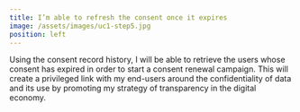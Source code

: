 ```yaml
---
title: I’m able to refresh the consent once it expires
image: /assets/images/uc1-step5.jpg
position: left
---
```


Using the consent record history, I will be able to retrieve the users whose consent has expired in order to start a consent renewal campaign. This will create a privileged link with my end-users around the confidentiality of data and its use by promoting my strategy of transparency in the digital economy.
